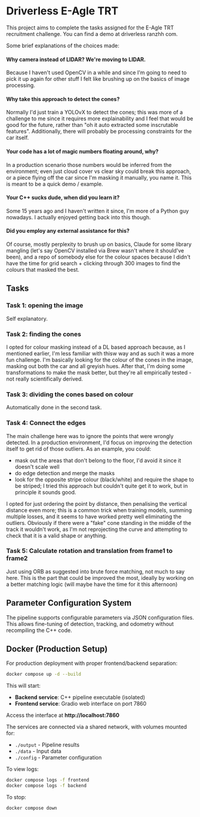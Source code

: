 # Driverless E-Agle TRT
This project aims to complete the tasks assigned for the E-Agle TRT recruitment challenge. You can find a demo at driverless <dot> ranzhh <dot> com.

Some brief explanations of the choices made:

#### Why camera instead of LIDAR? We're moving to LIDAR.
Because I haven't used OpenCV in a while and since I'm going to need to pick it up again for other stuff I felt like brushing up on the basics of image processing.

#### Why take this approach to detect the cones?
Normally I'd just train a YOLOvX to detect the cones; this was more of a challenge to me since it requires more explainability and I feel that would be good for the future, rather than "oh it auto extracted some inscrutable features". Additionally, there will probably be processing constraints for the car itself.

#### Your code has a lot of magic numbers floating around, why?
In a production scenario those numbers would be inferred from the environment; even just cloud cover vs clear sky could break this approach, or a piece flying off the car since I'm masking it manually, you name it. This is meant to be a quick demo / example.

#### Your C++ sucks dude, when did you learn it?
Some 15 years ago and I haven't written it since, I'm more of a Python guy nowadays. I actually enjoyed getting back into this though.

#### Did you employ any external assistance for this?
Of course, mostly perplexity to brush up on basics, Claude for some library mangling (let's say OpenCV installed via Brew wasn't where it should've been), and a repo of somebody else for the colour spaces because I didn't have the time for grid search + clicking through 300 images to find the colours that masked the best.

## Tasks
### Task 1: opening the image
Self explanatory.

### Task 2: finding the cones
I opted for colour masking instead of a DL based approach because, as I mentioned earlier, I'm less familiar with thisw way and as such it was a more fun challenge. I'm basically looking for the colour of the cones in the image, masking out both the car and all greyish hues. After that, I'm doing some transformations to make the mask better, but they're all empirically tested - not really scientifically derived.

### Task 3: dividing the cones based on colour
Automatically done in the second task.

### Task 4: Connect the edges
The main challenge here was to ignore the points that were wrongly detected. In a production environment, I'd focus on improving the detection itself to get rid of those outliers. As an example, you could:
- mask out the areas that don't belong to the floor, I'd avoid it since it doesn't scale well
- do edge detection and merge the masks
- look for the opposite stripe colour (black/white) and require the shape to be striped; I tried this approach but couldn't quite get it to work, but in principle it sounds good.

I opted for just ordering the point by distance, then penalising the vertical distance even more; this is a common trick when training models, summing multiple losses, and it seems to have worked pretty well eliminating the outliers. Obviously if there were a "fake" cone standing in the middle of the track it wouldn't work, as I'm not reprojecting the curve and attempting to check that it is a valid shape or anything.

### Task 5: Calculate rotation and translation from frame1 to frame2
Just using ORB as suggested into brute force matching, not much to say here. This is the part that could be improved the most, ideally by working on a better matching logic (will maybe have the time for it this afternoon)

## Parameter Configuration System

The pipeline supports configurable parameters via JSON configuration files. This allows fine-tuning of detection, tracking, and odometry without recompiling the C++ code.

## Docker (Production Setup)
For production deployment with proper frontend/backend separation:

```bash
docker compose up -d --build
```

This will start:
- **Backend service**: C++ pipeline executable (isolated)
- **Frontend service**: Gradio web interface on port 7860

Access the interface at **http://localhost:7860**

The services are connected via a shared network, with volumes mounted for:
- `./output` - Pipeline results
- `./data` - Input data
- `./config` - Parameter configuration

To view logs:
```bash
docker compose logs -f frontend
docker compose logs -f backend
```

To stop:
```bash
docker compose down
```
